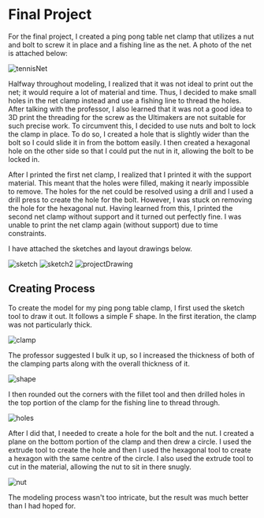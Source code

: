 # Final Project

For the final project, I created a ping pong table net clamp that utilizes a nut and bolt to screw it in place and a fishing line as the net. A photo of the net is attached below:

![tennisNet](tennisNet.jpeg)

Halfway throughout modeling, I realized that it was not ideal to print out the net; it would require a lot of material and time. Thus, I decided to make small holes in the net clamp instead and use a fishing line to thread the holes. After talking with the professor, I also learned that it was not a good idea to 3D print the threading for the screw as the Ultimakers are not suitable for such precise work. To circumvent this, I decided to use nuts and bolt to lock the clamp in place. To do so, I created a hole that is slightly wider than the bolt so I could slide it in from the bottom easily. I then created a hexagonal hole on the other side so that I could put the nut in it, allowing the bolt to be locked in. 

After I printed the first net clamp, I realized that I printed it with the support material. This meant that the holes were filled, making it nearly impossible to remove. The holes for the net could be resolved using a drill and I used a drill press to create the hole for the bolt. However, I was stuck on removing the hole for the hexagonal nut. Having learned from this, I printed the second net clamp without support and it turned out perfectly fine. I was unable to print the net clamp again (without support) due to time constraints. 

I have attached the sketches and layout drawings below. 


![sketch](sketch.png)
![sketch2](sketch2.jpeg)
![projectDrawing](projectDrawing.png)

## Creating Process

To create the model for my ping pong table clamp, I first used the sketch tool to draw it out. It follows a simple F shape. In the first iteration, the clamp was not particularly thick. 

![clamp](clamp.png)

The professor suggested I bulk it up, so I increased the thickness of both of the clamping parts along with the overall thickness of it. 

![shape](shape.png)

I then rounded out the corners with the fillet tool and then drilled holes in the top portion of the clamp for the fishing line to thread through. 

![holes](holes.png)

After I did that, I needed to create a hole for the bolt and the nut. I created a plane on the bottom portion of the clamp and then drew a circle. I used the extrude tool to create the hole and then I used the hexagonal tool to create a hexagon with the same centre of the circle. I also used the extrude tool to cut in the material, allowing the nut to sit in there snugly. 

![nut](nut.png)

The modeling process wasn't too intricate, but the result was much better than I had hoped for. 



